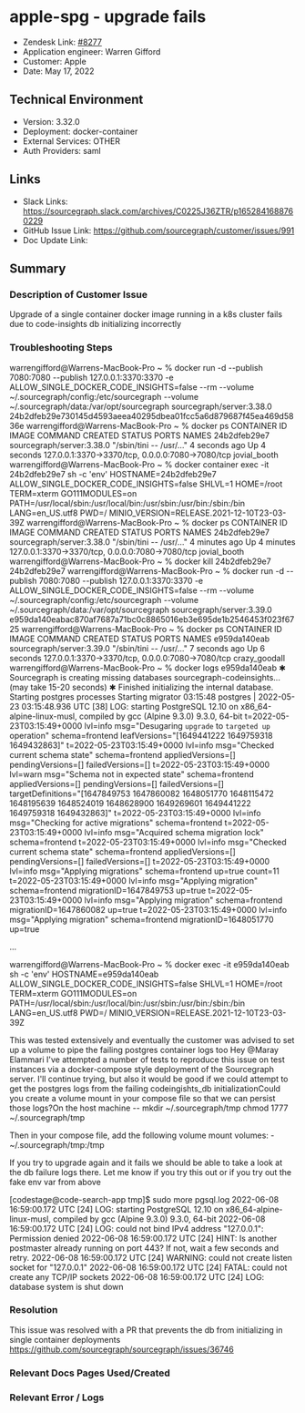 
# apple-spg - upgrade fails <!-- Ticket Title  Hint: include keywords to make it searchable -->

- Zendesk Link: [#8277](https://sourcegraph.zendesk.com/agent/tickets/8277)
- Application engineer: Warren Gifford
- Customer: Apple <!-- Redact if this contains personally identifying information -->
- Date: May 17, 2022

<!-- Data populated from integration, speak to Ben Gordon or Michael Bali if not working -->
<!-- During Internal team trial, fill missing data manually (we are waiting for all data to sync) -->

## Technical Environment
- Version: 3.32.0​
- Deployment: docker-container
- External Services: OTHER
- Auth Providers: saml


## Links
<!-- Data for application engineer manual entry -->
- Slack Links: https://sourcegraph.slack.com/archives/C0225J36ZTR/p1652841688760229
- GitHub Issue Link: https://github.com/sourcegraph/customer/issues/991
- Doc Update Link:

## Summary
### Description of Customer Issue

Upgrade of a single container docker image running in a k8s cluster fails due to code-insights db initializing incorrectly 

### Troubleshooting Steps

warrengifford@Warrens-MacBook-Pro ~ % docker run -d --publish 7080:7080 --publish 127.0.0.1:3370:3370 -e ALLOW_SINGLE_DOCKER_CODE_INSIGHTS=false --rm --volume ~/.sourcegraph/config:/etc/sourcegraph --volume ~/.sourcegraph/data:/var/opt/sourcegraph sourcegraph/server:3.38.0
24b2dfeb29e730145d4593aeea40295dbea01fcc5a6d879687f45ea469d5836e
warrengifford@Warrens-MacBook-Pro ~ % docker ps
CONTAINER ID   IMAGE                       COMMAND                  CREATED         STATUS         PORTS                                              NAMES
24b2dfeb29e7   sourcegraph/server:3.38.0   "/sbin/tini -- /usr/…"   4 seconds ago   Up 4 seconds   127.0.0.1:3370->3370/tcp, 0.0.0.0:7080->7080/tcp   jovial_booth
warrengifford@Warrens-MacBook-Pro ~ % docker container exec -it 24b2dfeb29e7 sh -c 'env'
HOSTNAME=24b2dfeb29e7
ALLOW_SINGLE_DOCKER_CODE_INSIGHTS=false
SHLVL=1
HOME=/root
TERM=xterm
GO111MODULES=on
PATH=/usr/local/sbin:/usr/local/bin:/usr/sbin:/usr/bin:/sbin:/bin
LANG=en_US.utf8
PWD=/
MINIO_VERSION=RELEASE.2021-12-10T23-03-39Z
warrengifford@Warrens-MacBook-Pro ~ % docker ps
CONTAINER ID   IMAGE                       COMMAND                  CREATED         STATUS         PORTS                                              NAMES
24b2dfeb29e7   sourcegraph/server:3.38.0   "/sbin/tini -- /usr/…"   4 minutes ago   Up 4 minutes   127.0.0.1:3370->3370/tcp, 0.0.0.0:7080->7080/tcp   jovial_booth
warrengifford@Warrens-MacBook-Pro ~ % docker kill 24b2dfeb29e7
24b2dfeb29e7
warrengifford@Warrens-MacBook-Pro ~ % docker run -d --publish 7080:7080 --publish 127.0.0.1:3370:3370 -e ALLOW_SINGLE_DOCKER_CODE_INSIGHTS=false --rm --volume ~/.sourcegraph/config:/etc/sourcegraph --volume ~/.sourcegraph/data:/var/opt/sourcegraph sourcegraph/server:3.39.0
e959da140eabac870af7687a71bc0c8865016eb3e695de1b2546453f023f6725
warrengifford@Warrens-MacBook-Pro ~ % docker ps
CONTAINER ID   IMAGE                       COMMAND                  CREATED         STATUS         PORTS                                              NAMES
e959da140eab   sourcegraph/server:3.39.0   "/sbin/tini -- /usr/…"   7 seconds ago   Up 6 seconds   127.0.0.1:3370->3370/tcp, 0.0.0.0:7080->7080/tcp   crazy_goodall
warrengifford@Warrens-MacBook-Pro ~ % docker logs e959da140eab
✱ Sourcegraph is creating missing databases sourcegraph-codeinsights... (may take 15-20 seconds)
✱ Finished initializing the internal database.
Starting postgres processes
Starting migrator
03:15:48 postgres | 2022-05-23 03:15:48.936 UTC [38] LOG:  starting PostgreSQL 12.10 on x86_64-alpine-linux-musl, compiled by gcc (Alpine 9.3.0) 9.3.0, 64-bit
t=2022-05-23T03:15:49+0000 lvl=info msg="Desugaring `upgrade` to `targeted up` operation" schema=frontend leafVersions="[1649441222 1649759318 1649432863]"
t=2022-05-23T03:15:49+0000 lvl=info msg="Checked current schema state" schema=frontend appliedVersions=[] pendingVersions=[] failedVersions=[]
t=2022-05-23T03:15:49+0000 lvl=warn msg="Schema not in expected state" schema=frontend appliedVersions=[] pendingVersions=[] failedVersions=[] targetDefinitions="[1647849753 1647860082 1648051770 1648115472 1648195639 1648524019 1648628900 1649269601 1649441222 1649759318 1649432863]"
t=2022-05-23T03:15:49+0000 lvl=info msg="Checking for active migrations" schema=frontend
t=2022-05-23T03:15:49+0000 lvl=info msg="Acquired schema migration lock" schema=frontend
t=2022-05-23T03:15:49+0000 lvl=info msg="Checked current schema state" schema=frontend appliedVersions=[] pendingVersions=[] failedVersions=[]
t=2022-05-23T03:15:49+0000 lvl=info msg="Applying migrations" schema=frontend up=true count=11
t=2022-05-23T03:15:49+0000 lvl=info msg="Applying migration" schema=frontend migrationID=1647849753 up=true
t=2022-05-23T03:15:49+0000 lvl=info msg="Applying migration" schema=frontend migrationID=1647860082 up=true
t=2022-05-23T03:15:49+0000 lvl=info msg="Applying migration" schema=frontend migrationID=1648051770 up=true

...

warrengifford@Warrens-MacBook-Pro ~ % docker exec -it e959da140eab sh -c 'env'
HOSTNAME=e959da140eab
ALLOW_SINGLE_DOCKER_CODE_INSIGHTS=false
SHLVL=1
HOME=/root
TERM=xterm
GO111MODULES=on
PATH=/usr/local/sbin:/usr/local/bin:/usr/sbin:/usr/bin:/sbin:/bin
LANG=en_US.utf8
PWD=/
MINIO_VERSION=RELEASE.2021-12-10T23-03-39Z


This was tested extensively and eventually the customer was advised to set up a volume to pipe the failing postgres container logs too
Hey @Maray Elammari I've attempted a number of tests to reproduce this issue on test instances via a docker-compose style deployment of the Sourcegraph server. I'll continue trying, but also it would be good if we could attempt to get the postgres logs from the failing codeingishts_db initializationCould you create a volume mount in your compose file so that we can persist those logs?On the host machine --
mkdir ~/.sourcegraph/tmp
chmod 1777 ~/.sourcegraph/tmp

Then in your compose file, add the following volume mount
volumes:
      - ~/.sourcegraph/tmp:/tmp

If you try to upgrade again and it fails we should be able to take a look at the db failure logs there. Let me know if you try this out or if you try out the fake env var from above


[codestage@code-search-app tmp]$ sudo more pgsql.log
2022-06-08 16:59:00.172 UTC [24] LOG:  starting PostgreSQL 12.10 on x86_64-alpine-linux-musl, compiled by gcc (Alpine 9.3.0) 9.3.0,
64-bit
2022-06-08 16:59:00.172 UTC [24] LOG:  could not bind IPv4 address "127.0.0.1": Permission denied
2022-06-08 16:59:00.172 UTC [24] HINT:  Is another postmaster already running on port 443? If not, wait a few seconds and retry.
2022-06-08 16:59:00.172 UTC [24] WARNING:  could not create listen socket for "127.0.0.1"
2022-06-08 16:59:00.172 UTC [24] FATAL:  could not create any TCP/IP sockets
2022-06-08 16:59:00.172 UTC [24] LOG:  database system is shut down


### Resolution

This issue was resolved with a PR that prevents the db from initializing in single container deployments
https://github.com/sourcegraph/sourcegraph/issues/36746

### Relevant Docs Pages Used/Created

### Relevant Error / Logs
<!-- Please redact keys, tokens, and personal identifying information -->


<!-- Once complete, upload a copy to https://github.com/sourcegraph/support-tools-internal/tree/main/resolved-tickets as a .md file -->
<!-- Name the file 8277.md -->
